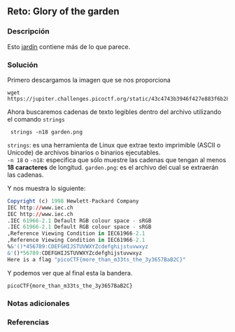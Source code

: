 ## Reto: Glory of the garden
### Descripción
Esto [jardín](https://jupiter.challenges.picoctf.org/static/43c4743b3946f427e883f6b286f47467/garden.jpg) contiene más de lo que parece.
### Solución
Primero descargamos la imagen que se nos proporciona
```shell
wget https://jupiter.challenges.picoctf.org/static/43c4743b3946f427e883f6b286f47467/garden.jpg
```

Ahora buscaremos cadenas de texto legibles dentro del archivo utilizando el comando `strings`

```shell
 strings -n18 garden.png
```

`strings`: es una herramienta de Linux que extrae texto imprimible (ASCII o Unicode) de archivos binarios o binarios ejecutables.    
`-n 18` o `-n18`: especifica que sólo muestre las cadenas que tengan al menos **18 caracteres** de longitud. 
`garden.png`: es el archivo del cual se extraerán las cadenas.

Y nos muestra lo siguiente:
```r
Copyright (c) 1998 Hewlett-Packard Company
IEC http://www.iec.ch
IEC http://www.iec.ch
.IEC 61966-2.1 Default RGB colour space - sRGB
.IEC 61966-2.1 Default RGB colour space - sRGB
,Reference Viewing Condition in IEC61966-2.1
,Reference Viewing Condition in IEC61966-2.1
%&'()*456789:CDEFGHIJSTUVWXYZcdefghijstuvwxyz
&'()*56789:CDEFGHIJSTUVWXYZcdefghijstuvwxyz
Here is a flag "picoCTF{more_than_m33ts_the_3y3657BaB2C}"
```

Y podemos ver que al final esta la bandera.
```flag
picoCTF{more_than_m33ts_the_3y3657BaB2C}
```
### Notas adicionales
### Referencias




